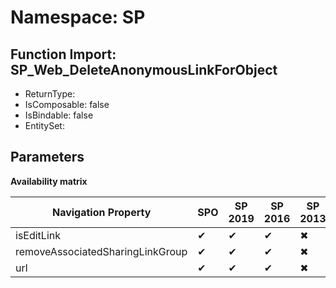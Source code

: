 # Namespace: SP

## Function Import: SP_Web_DeleteAnonymousLinkForObject

- ReturnType: 
- IsComposable: false
- IsBindable: false
- EntitySet: 

## Parameters

**Availability matrix**

Navigation Property | SPO | SP 2019 | SP 2016 | SP 2013
----------|-----|---------|---------|--------
isEditLink | ✔ | ✔ | ✔ | ✖
removeAssociatedSharingLinkGroup | ✔ | ✔ | ✔ | ✖
url | ✔ | ✔ | ✔ | ✖
